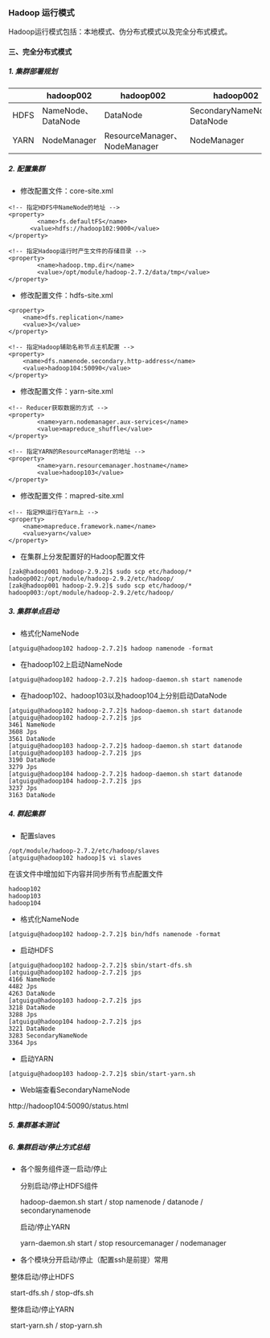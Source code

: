 ### Hadoop 运行模式

Hadoop运行模式包括：本地模式、伪分布式模式以及完全分布式模式。

#### 三、完全分布式模式

##### 1. 集群部署规划

|      | hadoop002          | hadoop002                    | hadoop002                   |
| ---- | ------------------ | ---------------------------- | --------------------------- |
| HDFS | NameNode、DataNode | DataNode                     | SecondaryNameNode、DataNode |
| YARN | NodeManager        | ResourceManager、NodeManager | NodeManager                 |

##### 2. 配置集群

- 修改配置文件：core-site.xml

```shell
<!-- 指定HDFS中NameNode的地址 -->
<property>
		<name>fs.defaultFS</name>
      <value>hdfs://hadoop102:9000</value>
</property>

<!-- 指定Hadoop运行时产生文件的存储目录 -->
<property>
		<name>hadoop.tmp.dir</name>
		<value>/opt/module/hadoop-2.7.2/data/tmp</value>
</property>
```

- 修改配置文件：hdfs-site.xml

```
<property>
	<name>dfs.replication</name>
	<value>3</value>
</property>

<!-- 指定Hadoop辅助名称节点主机配置 -->
<property>
	<name>dfs.namenode.secondary.http-address</name>
	<value>hadoop104:50090</value>
</property>

```

- 修改配置文件：yarn-site.xml

```
<!-- Reducer获取数据的方式 -->
<property>
		<name>yarn.nodemanager.aux-services</name>
		<value>mapreduce_shuffle</value>
</property>

<!-- 指定YARN的ResourceManager的地址 -->
<property>
		<name>yarn.resourcemanager.hostname</name>
		<value>hadoop103</value>
</property>

```

- 修改配置文件：mapred-site.xml

```
<!-- 指定MR运行在Yarn上 -->
<property>
	<name>mapreduce.framework.name</name>
	<value>yarn</value>
</property>

```

- 在集群上分发配置好的Hadoop配置文件

```
[zak@hadoop001 hadoop-2.9.2]$ sudo scp etc/hadoop/*  hadoop002:/opt/module/hadoop-2.9.2/etc/hadoop/
[zak@hadoop001 hadoop-2.9.2]$ sudo scp etc/hadoop/*  hadoop003:/opt/module/hadoop-2.9.2/etc/hadoop/
```

##### 3. 集群单点启动

- 格式化NameNode

```
[atguigu@hadoop102 hadoop-2.7.2]$ hadoop namenode -format
```

- 在hadoop102上启动NameNode

```
[atguigu@hadoop102 hadoop-2.7.2]$ hadoop-daemon.sh start namenode
```

- 在hadoop102、hadoop103以及hadoop104上分别启动DataNode

```
[atguigu@hadoop102 hadoop-2.7.2]$ hadoop-daemon.sh start datanode
[atguigu@hadoop102 hadoop-2.7.2]$ jps
3461 NameNode
3608 Jps
3561 DataNode
[atguigu@hadoop103 hadoop-2.7.2]$ hadoop-daemon.sh start datanode
[atguigu@hadoop103 hadoop-2.7.2]$ jps
3190 DataNode
3279 Jps
[atguigu@hadoop104 hadoop-2.7.2]$ hadoop-daemon.sh start datanode
[atguigu@hadoop104 hadoop-2.7.2]$ jps
3237 Jps
3163 DataNode
```

##### 4. 群起集群

- 配置slaves

```
/opt/module/hadoop-2.7.2/etc/hadoop/slaves
[atguigu@hadoop102 hadoop]$ vi slaves
```

在该文件中增加如下内容并同步所有节点配置文件

```
hadoop102
hadoop103
hadoop104
```

- 格式化NameNode

```
[atguigu@hadoop102 hadoop-2.7.2]$ bin/hdfs namenode -format
```

- 启动HDFS

```
[atguigu@hadoop102 hadoop-2.7.2]$ sbin/start-dfs.sh
[atguigu@hadoop102 hadoop-2.7.2]$ jps
4166 NameNode
4482 Jps
4263 DataNode
[atguigu@hadoop103 hadoop-2.7.2]$ jps
3218 DataNode
3288 Jps
[atguigu@hadoop104 hadoop-2.7.2]$ jps
3221 DataNode
3283 SecondaryNameNode
3364 Jps
```

- 启动YARN

```
[atguigu@hadoop103 hadoop-2.7.2]$ sbin/start-yarn.sh
```

- Web端查看SecondaryNameNode

http://hadoop104:50090/status.html



##### 5. 集群基本测试





##### 6. 集群启动/停止方式总结

- 各个服务组件逐一启动/停止

  分别启动/停止HDFS组件

  hadoop-daemon.sh start / stop namenode / datanode / secondarynamenode

  启动/停止YARN

  yarn-daemon.sh start / stop resourcemanager / nodemanager

- 各个模块分开启动/停止（配置ssh是前提）常用

​       整体启动/停止HDFS

​       start-dfs.sh  / stop-dfs.sh

​       整体启动/停止YARN

​       start-yarn.sh / stop-yarn.sh


